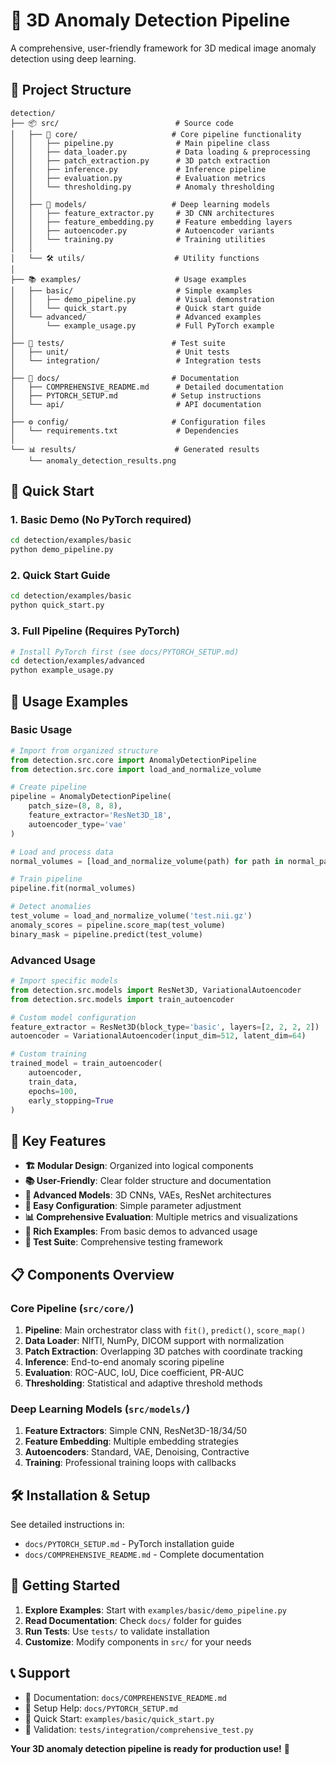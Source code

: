 # 🧠 3D Anomaly Detection Pipeline

A comprehensive, user-friendly framework for 3D medical image anomaly detection using deep learning.

## 📁 Project Structure

```
detection/
├── 📦 src/                          # Source code
│   ├── 🔧 core/                     # Core pipeline functionality
│   │   ├── pipeline.py              # Main pipeline class
│   │   ├── data_loader.py           # Data loading & preprocessing
│   │   ├── patch_extraction.py      # 3D patch extraction
│   │   ├── inference.py             # Inference pipeline
│   │   ├── evaluation.py            # Evaluation metrics
│   │   └── thresholding.py          # Anomaly thresholding
│   │
│   ├── 🧠 models/                   # Deep learning models
│   │   ├── feature_extractor.py     # 3D CNN architectures
│   │   ├── feature_embedding.py     # Feature embedding layers
│   │   ├── autoencoder.py           # Autoencoder variants
│   │   └── training.py              # Training utilities
│   │
│   └── 🛠️ utils/                    # Utility functions
│
├── 📚 examples/                     # Usage examples
│   ├── basic/                       # Simple examples
│   │   ├── demo_pipeline.py         # Visual demonstration
│   │   └── quick_start.py           # Quick start guide
│   └── advanced/                    # Advanced examples
│       └── example_usage.py         # Full PyTorch example
│
├── 🧪 tests/                        # Test suite
│   ├── unit/                        # Unit tests
│   └── integration/                 # Integration tests
│
├── 📖 docs/                         # Documentation
│   ├── COMPREHENSIVE_README.md      # Detailed documentation
│   ├── PYTORCH_SETUP.md            # Setup instructions
│   └── api/                         # API documentation
│
├── ⚙️ config/                       # Configuration files
│   └── requirements.txt             # Dependencies
│
└── 📊 results/                      # Generated results
    └── anomaly_detection_results.png
```

## 🚀 Quick Start

### 1. Basic Demo (No PyTorch required)
```bash
cd detection/examples/basic
python demo_pipeline.py
```

### 2. Quick Start Guide
```bash
cd detection/examples/basic
python quick_start.py
```

### 3. Full Pipeline (Requires PyTorch)
```bash
# Install PyTorch first (see docs/PYTORCH_SETUP.md)
cd detection/examples/advanced
python example_usage.py
```

## 📖 Usage Examples

### Basic Usage
```python
# Import from organized structure
from detection.src.core import AnomalyDetectionPipeline
from detection.src.core import load_and_normalize_volume

# Create pipeline
pipeline = AnomalyDetectionPipeline(
    patch_size=(8, 8, 8),
    feature_extractor='ResNet3D_18',
    autoencoder_type='vae'
)

# Load and process data
normal_volumes = [load_and_normalize_volume(path) for path in normal_paths]

# Train pipeline
pipeline.fit(normal_volumes)

# Detect anomalies
test_volume = load_and_normalize_volume('test.nii.gz')
anomaly_scores = pipeline.score_map(test_volume)
binary_mask = pipeline.predict(test_volume)
```

### Advanced Usage
```python
# Import specific models
from detection.src.models import ResNet3D, VariationalAutoencoder
from detection.src.models import train_autoencoder

# Custom model configuration
feature_extractor = ResNet3D(block_type='basic', layers=[2, 2, 2, 2])
autoencoder = VariationalAutoencoder(input_dim=512, latent_dim=64)

# Custom training
trained_model = train_autoencoder(
    autoencoder, 
    train_data, 
    epochs=100,
    early_stopping=True
)
```

## 🎯 Key Features

- **🏗️ Modular Design**: Organized into logical components
- **📚 User-Friendly**: Clear folder structure and documentation
- **🧠 Advanced Models**: 3D CNNs, VAEs, ResNet architectures
- **🔧 Easy Configuration**: Simple parameter adjustment
- **📊 Comprehensive Evaluation**: Multiple metrics and visualizations
- **🎨 Rich Examples**: From basic demos to advanced usage
- **🧪 Test Suite**: Comprehensive testing framework

## 📋 Components Overview

### Core Pipeline (`src/core/`)
1. **Pipeline**: Main orchestrator class with `fit()`, `predict()`, `score_map()`
2. **Data Loader**: NIfTI, NumPy, DICOM support with normalization
3. **Patch Extraction**: Overlapping 3D patches with coordinate tracking
4. **Inference**: End-to-end anomaly scoring pipeline
5. **Evaluation**: ROC-AUC, IoU, Dice coefficient, PR-AUC
6. **Thresholding**: Statistical and adaptive threshold methods

### Deep Learning Models (`src/models/`)
1. **Feature Extractors**: Simple CNN, ResNet3D-18/34/50
2. **Feature Embedding**: Multiple embedding strategies  
3. **Autoencoders**: Standard, VAE, Denoising, Contractive
4. **Training**: Professional training loops with callbacks

## 🛠️ Installation & Setup

See detailed instructions in:
- `docs/PYTORCH_SETUP.md` - PyTorch installation guide
- `docs/COMPREHENSIVE_README.md` - Complete documentation

## 🎉 Getting Started

1. **Explore Examples**: Start with `examples/basic/demo_pipeline.py`
2. **Read Documentation**: Check `docs/` folder for guides
3. **Run Tests**: Use `tests/` to validate installation
4. **Customize**: Modify components in `src/` for your needs

## 📞 Support

- 📖 Documentation: `docs/COMPREHENSIVE_README.md`
- 🔧 Setup Help: `docs/PYTORCH_SETUP.md`  
- 🎯 Quick Start: `examples/basic/quick_start.py`
- 🧪 Validation: `tests/integration/comprehensive_test.py`

**Your 3D anomaly detection pipeline is ready for production use!** 🚀
